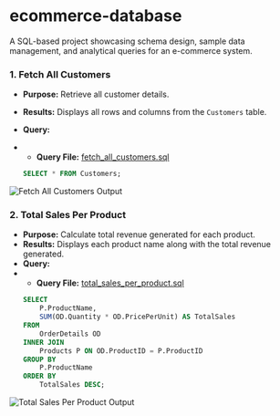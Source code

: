 # ecommerce-database
A SQL-based project showcasing schema design, sample data management, and analytical queries for an e-commerce system.
### 1. Fetch All Customers
- **Purpose:** Retrieve all customer details.
- **Results:** Displays all rows and columns from the `Customers` table.
- **Query:**
- - **Query File:** [fetch_all_customers.sql](queries/fetch_all_customers.sql)

  ```sql
  SELECT * FROM Customers;
 ![Fetch All Customers Output](assets/fetch_all_customers_output..png)
### 2. Total Sales Per Product
- **Purpose:** Calculate total revenue generated for each product.
- **Results:** Displays each product name along with the total revenue generated.
- **Query:**
- - **Query File:** [total_sales_per_product.sql](queries/total_sales_per_product.sql)
  ```sql
  SELECT 
      P.ProductName, 
      SUM(OD.Quantity * OD.PricePerUnit) AS TotalSales
  FROM 
      OrderDetails OD
  INNER JOIN 
      Products P ON OD.ProductID = P.ProductID
  GROUP BY 
      P.ProductName
  ORDER BY 
      TotalSales DESC;
 ![Total Sales Per Product Output](assets/total_sales_per_product_output.png)
  
  


